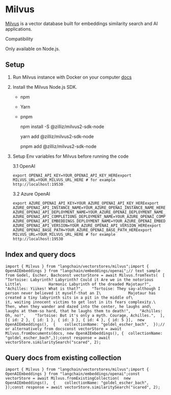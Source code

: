 Milvus
======

[Milvus](https://milvus.io/) is a vector database built for embeddings similarity search and AI applications.

Compatibility

Only available on Node.js.

Setup[​](#setup "Direct link to Setup")
---------------------------------------

1.  Run Milvus instance with Docker on your computer [docs](https://milvus.io/docs/v2.1.x/install_standalone-docker.md)
    
2.  Install the Milvus Node.js SDK.
    
    *   npm
    *   Yarn
    *   pnpm
    
        npm install -S @zilliz/milvus2-sdk-node
    
        yarn add @zilliz/milvus2-sdk-node
    
        pnpm add @zilliz/milvus2-sdk-node
    
3.  Setup Env variables for Milvus before running the code
    
    3.1 OpenAI
    
        export OPENAI_API_KEY=YOUR_OPENAI_API_KEY_HEREexport MILVUS_URL=YOUR_MILVUS_URL_HERE # for example http://localhost:19530
    
    3.2 Azure OpenAI
    
        export AZURE_OPENAI_API_KEY=YOUR_AZURE_OPENAI_API_KEY_HEREexport AZURE_OPENAI_API_INSTANCE_NAME=YOUR_AZURE_OPENAI_INSTANCE_NAME_HEREexport AZURE_OPENAI_API_DEPLOYMENT_NAME=YOUR_AZURE_OPENAI_DEPLOYMENT_NAME_HEREexport AZURE_OPENAI_API_COMPLETIONS_DEPLOYMENT_NAME=YOUR_AZURE_OPENAI_COMPLETIONS_DEPLOYMENT_NAME_HEREexport AZURE_OPENAI_API_EMBEDDINGS_DEPLOYMENT_NAME=YOUR_AZURE_OPENAI_EMBEDDINGS_DEPLOYMENT_NAME_HEREexport AZURE_OPENAI_API_VERSION=YOUR_AZURE_OPENAI_API_VERSION_HEREexport AZURE_OPENAI_BASE_PATH=YOUR_AZURE_OPENAI_BASE_PATH_HEREexport MILVUS_URL=YOUR_MILVUS_URL_HERE # for example http://localhost:19530
    

Index and query docs[​](#index-and-query-docs "Direct link to Index and query docs")
------------------------------------------------------------------------------------

    import { Milvus } from "langchain/vectorstores/milvus";import { OpenAIEmbeddings } from "langchain/embeddings/openai";// text sample from Godel, Escher, Bachconst vectorStore = await Milvus.fromTexts(  [    "Tortoise: Labyrinth? Labyrinth? Could it Are we in the notorious Little\            Harmonic Labyrinth of the dreaded Majotaur?",    "Achilles: Yiikes! What is that?",    "Tortoise: They say-although I person never believed it myself-that an I\            Majotaur has created a tiny labyrinth sits in a pit in the middle of\            it, waiting innocent victims to get lost in its fears complexity.\            Then, when they wander and dazed into the center, he laughs and\            laughs at them-so hard, that he laughs them to death!",    "Achilles: Oh, no!",    "Tortoise: But it's only a myth. Courage, Achilles.",  ],  [{ id: 2 }, { id: 1 }, { id: 3 }, { id: 4 }, { id: 5 }],  new OpenAIEmbeddings(),  {    collectionName: "goldel_escher_bach",  });// or alternatively from docsconst vectorStore = await Milvus.fromDocuments(docs, new OpenAIEmbeddings(), {  collectionName: "goldel_escher_bach",});const response = await vectorStore.similaritySearch("scared", 2);

Query docs from existing collection[​](#query-docs-from-existing-collection "Direct link to Query docs from existing collection")
---------------------------------------------------------------------------------------------------------------------------------

    import { Milvus } from "langchain/vectorstores/milvus";import { OpenAIEmbeddings } from "langchain/embeddings/openai";const vectorStore = await Milvus.fromExistingCollection(  new OpenAIEmbeddings(),  {    collectionName: "goldel_escher_bach",  });const response = await vectorStore.similaritySearch("scared", 2);